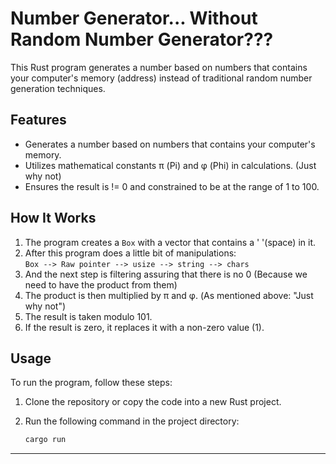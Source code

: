 # Number Generator... Without Random Number Generator???

This Rust program generates a number based on numbers that contains your computer's memory (address) instead of traditional random number generation techniques.

## Features

- Generates a number based on numbers that contains your computer's memory.
- Utilizes mathematical constants π (Pi) and φ (Phi) in calculations. (Just why not)
- Ensures the result is != 0 and constrained to be at the range of 1 to 100.

## How It Works

1. The program creates a ```Box``` with a vector that contains a ' '(space) in it.
2. After this program does a little bit of manipulations:<br>
   ```Box --> Raw pointer --> usize --> string --> chars```
3. And the next step is filtering assuring that there is no 0 (Because we need to have the product from them)
4. The product is then multiplied by π and φ. (As mentioned above: "Just why not")
5. The result is taken modulo 101.
6. If the result is zero, it replaces it with a non-zero value (1).


## Usage

To run the program, follow these steps:

1. Clone the repository or copy the code into a new Rust project.
2. Run the following command in the project directory:

   ```bash
   cargo run
****